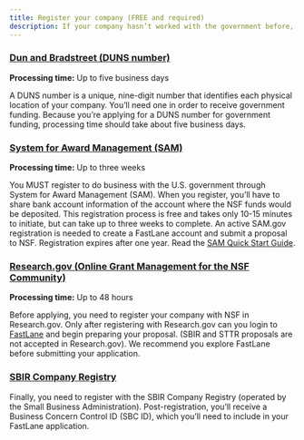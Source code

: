 ```yaml
---
title: Register your company (FREE and required)
description: If your company hasn’t worked with the government before, you’ll need to register with these systems. You MUST have completed your SAM registration BEFORE you can begin entering your proposal in FastLane. Start as soon as possible!!
---
```


### [Dun and Bradstreet (DUNS number)](https://www.nsf.gov/cgi-bin/good-bye?https://www.dnb.com/duns-number/get-a-duns.html)
**Processing time:** Up to five business days
 
A DUNS number is a unique, nine-digit number that identifies each physical location of your company. You’ll need one in order to receive government funding. Because you’re applying for a DUNS number for government funding, processing time should take about five business days.

### [System for Award Management (SAM)](https://www.sam.gov/SAM/)
**Processing time:** Up to three weeks

You MUST register to do business with the U.S. government through System for Award Management (SAM). When you register, you’ll have to share bank account information of the account where the NSF funds would be deposited. This registration process is free and takes only 10-15 minutes to initiate, but can take up to three weeks to complete. An active SAM.gov registration is needed to create a FastLane account and submit a proposal to NSF. Registration expires after one year. Read the [SAM Quick Start Guide](https://www.sam.gov/sam/transcript/Quick_Guide_for_Grants_Registrations.pdf). 
  
### [Research.gov (Online Grant Management for the NSF Community)](https://www.research.gov/research-portal/appmanager/base/desktop?_nfpb=true&_pageLabel=research_home_page)
**Processing time:** Up to 48 hours
 
Before applying, you need to register your company with NSF in Research.gov. Only after registering with Research.gov can you login to [FastLane](https://www.fastlane.nsf.gov/) and begin preparing your proposal. (SBIR and STTR proposals are not accepted in Research.gov). We recommend you explore FastLane before submitting your application.
 
 
### [SBIR Company Registry](http://sbir.gov/registration)
Finally, you need to register with the SBIR Company Registry (operated by the Small Business Administration). Post-registration, you’ll receive a Business Concern Control ID (SBC ID), which you’ll need to include in your FastLane application.
